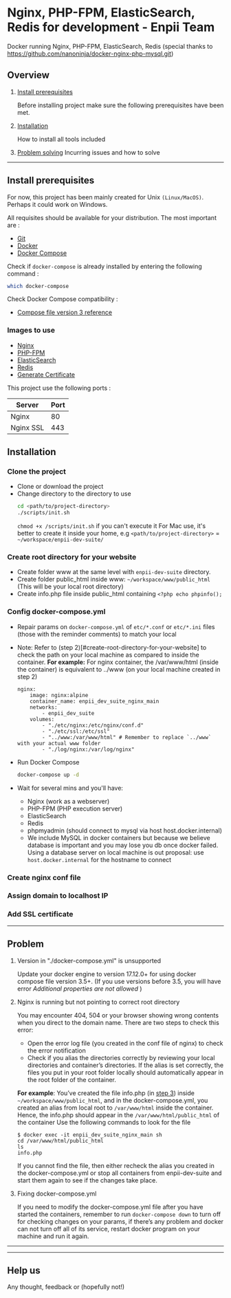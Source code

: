 # Nginx, PHP-FPM, ElasticSearch, Redis for development - Enpii Team

Docker running Nginx, PHP-FPM, ElasticSearch, Redis (special thanks to https://github.com/nanoninja/docker-nginx-php-mysql.git)

## Overview

1. [Install prerequisites](#install-prerequisites)

    Before installing project make sure the following prerequisites have been met.

2. [Installation](#installation)

    How to install all tools included

3. [Problem solving](#problem)
    Incurring issues and how to solve
___

## Install prerequisites
For now, this project has been mainly created for Unix `(Linux/MacOS)`. Perhaps it could work on Windows.

All requisites should be available for your distribution. The most important are :

* [Git](https://git-scm.com/downloads)
* [Docker](https://docs.docker.com/engine/installation/)
* [Docker Compose](https://docs.docker.com/compose/install/)

Check if `docker-compose` is already installed by entering the following command : 

```sh
which docker-compose
```

Check Docker Compose compatibility :

* [Compose file version 3 reference](https://docs.docker.com/compose/compose-file/)


### Images to use

* [Nginx](https://hub.docker.com/_/nginx/)
* [PHP-FPM](https://hub.docker.com/r/nanoninja/php-fpm/)
* [ElasticSearch](https://docker.elastic.co/elasticsearch/elasticsearch)
* [Redis](https://hub.docker.com/_/redis/)
* [Generate Certificate](https://hub.docker.com/r/jacoelho/generate-certificate/)

This project use the following ports :

| Server     | Port |
|------------|------|
| Nginx      |   80 |
| Nginx SSL  |  443 |


## Installation
### Clone the project
  - Clone or download the project
  - Change directory to the directory to use
      ```sh
      cd <path/to/project-directory>
      ./scripts/init.sh
      ```
      `chmod +x /scripts/init.sh` if you can't execute it
      For Mac use, it's better to create it inside your home, e.g `<path/to/project-directory>` = `~/workspace/enpii-dev-suite/`

### Create root directory for your website
  - Create folder www at the same level with `enpii-dev-suite` directory.
  - Create folder public_html inside www: `~/workspace/www/public_html` (This will be your local root directory)
  - Create info.php file inside public_html containing `<?php echo phpinfo();`

### Config docker-compose.yml
  - Repair params on `docker-compose.yml` of `etc/*.conf` or `etc/*.ini` files (those with the reminder comments) to match your local
  - Note: Refer to (step 2)[#create-root-directory-for-your-website] to check the path on your local machine as compared to inside the container.
    **For example:** For nginx container, the /var/www/html (inside the container) is equivalent to ../www (on your local machine created in step 2)
    
    ~~~~
    nginx:
        image: nginx:alpine
        container_name: enpii_dev_suite_nginx_main
        networks:
            - enpii_dev_suite
        volumes:
            - "./etc/nginx:/etc/nginx/conf.d"
            - "./etc/ssl:/etc/ssl"
            - "../www:/var/www/html" # Remember to replace `../www` with your actual www folder
            - "./log/nginx:/var/log/nginx"
    ~~~~   
  - Run Docker Compose
    ```sh
    docker-compose up -d
    ```
- Wait for several mins and you'll have:
  - Nginx (work as a webserver)
  - PHP-FPM (PHP execution server)
  - ElasticSearch
  - Redis
  - phpmyadmin (should connect to mysql via host host.docker.internal)
  - We include MySQL in docker containers but because we believe database is important and you may lose you db once docker failed. Using a database server on local machine is out proposal: use `host.docker.internal` for the hostname to connect

### Create nginx conf file

### Assign domain to localhost IP

### Add SSL certificate

___
## Problem
1.  Version in "./docker-compose.yml" is unsupported
    
    Update your docker engine to version 17.12.0+ for using docker compose file version 3.5+. (If you use versions before 3.5, you will have error *Additional properties are not allowed* )
2.  Nginx is running but not pointing to correct root directory 

    You may encounter 404, 504 or your browser showing wrong contents when you direct to the domain name. There are two steps to check this error:
    
    - Open the error log file (you created in the conf file of nginx) to check the error notification
    - Check if you alias the directories correctly by reviewing your local directories and container’s directories. If the alias is set correctly, the files you put in your root folder locally should automatically appear in the root folder of the container.
    
    **For example**: You’ve created the file info.php (in [step 3](#config-docker-compose.yml)) inside `~/workspace/www/public_html`, and in the docker-compose.yml, you created an alias from local root to `/var/www/html` inside the container. Hence, the info.php should appear in the `/var/www/html/public_html` of the container
    Use the following commands to look for the file
    ~~~~
    $ docker exec -it enpii_dev_suite_nginx_main sh
    cd /var/www/html/public_html
    ls
    info.php
    ~~~~
    
    If you cannot find the file, then either recheck the alias you created in the docker-compose.yml or stop all containers from enpii-dev-suite and start them again to see if the changes take place.
3.  Fixing docker-compose.yml
    
    If you need to modify the docker-compose.yml file after you have started the containers, remember to run `docker-compose down` to turn off for checking changes on your params, if there’s any problem and docker can not turn off all of its service, restart docker program on your machine and run it again.
___



___

## Help us

Any thought, feedback or (hopefully not!)